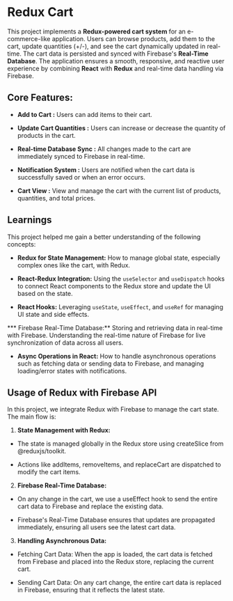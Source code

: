 # Redux Cart

This project implements a **Redux-powered cart system** for an e-commerce-like application. Users can browse products, add them to the cart, update quantities (+/-), and see the cart dynamically updated in real-time. The cart data is persisted and synced with Firebase's **Real-Time Database**. The application ensures a smooth, responsive, and reactive user experience by combining **React** with **Redux** and real-time data handling via Firebase.

## Core Features:

* **Add to Cart :** Users can add items to their cart.

* **Update Cart Quantities :** Users can increase or decrease the quantity of products in the cart.

* **Real-time Database Sync :** All changes made to the cart are immediately synced to Firebase in real-time.

* **Notification System :** Users are notified when the cart data is successfully saved or when an error occurs.

* **Cart View :** View and manage the cart with the current list of products, quantities, and total prices.

## Learnings

This project helped me gain a better understanding of the following concepts:

* **Redux for State Management:** How to manage global state, especially complex ones like the cart, with Redux.

* **React-Redux Integration:** Using the `useSelector` and `useDispatch` hooks to connect React components to the Redux store and update the UI based on the state.

* **React Hooks:** Leveraging `useState`, `useEffect`, and `useRef` for managing UI state and side effects.

*** Firebase Real-Time Database:** Storing and retrieving data in real-time with Firebase. Understanding the real-time nature of Firebase for live synchronization of data across all users.

* **Async Operations in React:** How to handle asynchronous operations such as fetching data or sending data to Firebase, and managing loading/error states with notifications.

## Usage of Redux with Firebase API

In this project, we integrate Redux with Firebase to manage the cart state. The main flow is:

1. **State Management with Redux:**

* The state is managed globally in the Redux store using createSlice from @reduxjs/toolkit.

* Actions like addItems, removeItems, and replaceCart are dispatched to modify the cart items.

2. **Firebase Real-Time Database:**

* On any change in the cart, we use a useEffect hook to send the entire cart data to Firebase and replace the existing data.

* Firebase's Real-Time Database ensures that updates are propagated immediately, ensuring all users see the latest cart data.

3. **Handling Asynchronous Data:**

* Fetching Cart Data: When the app is loaded, the cart data is fetched from Firebase and placed into the Redux store, replacing the current cart.

* Sending Cart Data: On any cart change, the entire cart data is replaced in Firebase, ensuring that it reflects the latest state.